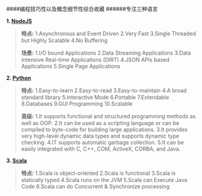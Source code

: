 ####编程技巧性以及概念细节性综合收藏
######专注三种语言

**1. [NodeJS](https://nodejs.org/en/)**

> **特点:**
> 1.Asynchronous and Event Driven
> 2.Very Fast
> 3.Single Threaded but Highly Scalable
> 4.No Buffering
> 
> **场景:**
> 1.I/O bound Applications
> 2.Data Streaming Applications
> 3.Data Intensive Real-time Applications (DIRT)
> 4.JSON APIs based Applications
> 5.Single Page Applications

**2. [Python](https://www.python.org/)**

> **特点:**
> 1.Easy-to-learn
> 2.Easy-to-read
> 3.Easy-to-maintain
> 4.A broad standard library
> 5.Interactive Mode
> 6.Portable
> 7.Extendable
> 8.Databases
> 9.GUI Programming
> 10.Scalable
> 
> **高级:**
> 1.It supports functional and structured programming methods as well as OOP.
> 2.It can be used as a scripting language or can be compiled to byte-code for building large applications.
> 3.It provides very high-level dynamic data types and supports dynamic type checking.
> 4.IT supports automatic garbage collection.
> 5.It can be easily integrated with C, C++, COM, ActiveX, CORBA, and Java.

**3. [Scala](http://www.scala-lang.org/)**

> **特点:**
> 1.Scala is object-oriented
> 2.Scala is functional
> 3.Scala is statically typed
> 4.Scala runs on the JVM
> 5.Scala can Execute Java Code
> 6.Scala can do Concurrent & Synchronize processing

